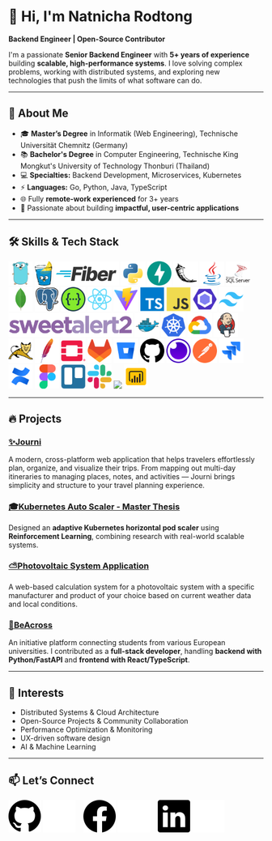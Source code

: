 # 👋 Hi, I'm Natnicha Rodtong

**Backend Engineer | Open-Source Contributor**  

I'm a passionate **Senior Backend Engineer** with **5+ years of experience** building **scalable, high-performance systems**. I love solving complex problems, working with distributed systems, and exploring new technologies that push the limits of what software can do.  

 ---

## 🌟 About Me

- 🎓 **Master’s Degree** in Informatik (Web Engineering), Technische Universität Chemnitz (Germany)
- 📚 **Bachelor's Degree** in Computer Engineering, Technische King Mongkut's University of Technology Thonburi (Thailand)
- 💻 **Specialties:** Backend Development, Microservices, Kubernetes
- ⚡ **Languages:**  Go, Python, Java, TypeScript
- 🌐 Fully **remote-work experienced** for 3+ years  
- 🚀 Passionate about building **impactful, user-centric applications**  

 ---

## 🛠 Skills & Tech Stack
[<img src="./assets/logo/go.svg" height="48">](https://go.dev/)
[<img src="./assets/logo/gin.svg" height="48">](https://gofiber.io)
[<img src="./assets/logo/gofiber.svg" height="48">](https://gofiber.io)
[<img src="./assets/logo/python.svg" height="48">](https://www.python.org/)
[<img src="./assets/logo/fastAPI.svg" height="48">](https://fastapi.tiangolo.com/)
[<img src="./assets/logo/flask.svg" height="48">](https://flask.palletsprojects.com/en/stable/)
[<img src="./assets/logo/java.svg" height="48">](https://www.java.com/en/)
[<img src="./assets/logo/microsoft-sql-server.svg" height="48">](https://github.com/)
[<img src="./assets/logo/mongoDB.svg" height="48">](https://www.mongodb.com/)
[<img src="./assets/logo/postgreSQL.svg" height="48">](https://www.postgresql.org/)
[<img src="./assets/logo/swagger.svg" height="48">](https://swagger.io/)
[<img src="./assets/logo/react.svg" height="48">](https://react.dev/)
[<img src="./assets/logo/vite.js.svg" height="48">](https://vite.dev/)
[<img src="./assets/logo/typeScript.svg" height="48">](https://www.typescriptlang.org/)
[<img src="./assets/logo/javaScript.svg" height="48">](https://www.javascript.com/)
[<img src="./assets/logo/eSLint.svg" height="48">](https://eslint.org/)
[<img src="./assets/logo/tailwindCSS.svg" height="48">](https://tailwindcss.com/)
[<img src="./assets/logo/sweetAlert2.png" height="48">](https://tailwindcss.com/)
[<img src="./assets/logo/docker.svg" height="48">](https://www.docker.com/)
[<img src="./assets/logo/kubernetes.svg" height="48">](https://kubernetes.io/)
[<img src="./assets/logo/gcp.svg" height="48">](https://kubernetes.io/)
[<img src="./assets/logo/jenkins.svg" height="48">](https://www.jenkins.io/) 
[<img src="./assets/logo/apacheTomcat.svg" height="48">](https://tomcat.apache.org/)
[<img src="./assets/logo/apache.svg" height="48">](https://www.apache.org/)
[<img src="./assets/logo/openStack.svg" height="48">](https://www.openstack.org/)
[<img src="./assets/logo/gitLab.svg" height="48">](https://about.gitlab.com/)
[<img src="./assets/logo/bitBucket.svg" height="48">](https://bitbucket.org/)
[<img src="./assets/logo/gh-light.svg" height="48">](https://github.com/)
[<img src="./assets/logo/insomnia.svg" height="48">](https://insomnia.rest/)
[<img src="./assets/logo/postman.svg" height="48">](https://www.postman.com/)
[<img src="./assets/logo/jira.svg" height="48">](https://www.atlassian.com/software/jira)
[<img src="./assets/logo/confluence.svg" height="48">](https://www.atlassian.com/software/confluence)
[<img src="./assets/logo/figma.svg" height="48">](https://www.figma.com/)
[<img src="./assets/logo/trello.svg" height="48">](https://trello.com/)
[<img src="./assets/logo/slack.svg" height="48">](https://slack.com/)
[<img src="./assets/logo/tableau.svg" height="48">](https://www.tableau.com/)
[<img src="./assets/logo/power-bi.svg" height="48">](https://www.microsoft.com/en-us/power-platform/products/power-bi)
 
 ---

## 🔥 Projects
### [✨Journi](https://github.com/natnicha/journi-web)
A modern, cross-platform web application that helps travelers effortlessly plan, organize, and visualize their trips. From mapping out multi-day itineraries to managing places, notes, and activities — Journi brings simplicity and structure to your travel planning experience.

### [🎓Kubernetes Auto Scaler - Master Thesis](https://github.com/natnicha/master-thesis-auto-scaler)  
Designed an **adaptive Kubernetes horizontal pod scaler** using **Reinforcement Learning**, combining research with real-world scalable systems.

### [⛅Photovoltaic System Application](https://github.com/natnicha/database-web-techniques-photovoltaic-system-app)
A web-based calculation system for a photovoltaic system with a specific manufacturer and product of your choice based on current weather data and local conditions.


### [🌈BeAcross](https://github.com/natnicha/BeAcross)  
An initiative platform connecting students from various European universities. I contributed as a **full-stack developer**, handling **backend with Python/FastAPI** and **frontend with React/TypeScript**. 

 ---

## 🌱 Interests

- Distributed Systems & Cloud Architecture  
- Open-Source Projects & Community Collaboration  
- Performance Optimization & Monitoring  
- UX-driven software design  
- AI & Machine Learning

 ---
 
## 📫 Let’s Connect
[![website](./assets/logo/gh-light.svg)](https://github.com/natnicha#gh-light-mode-only)
[![website](./assets/logo/gh-dark.svg)](https://github.com/natnicha#gh-dark-mode-only)
&nbsp;&nbsp;
[![website](./assets/logo/fb-light.svg)](https://www.facebook.com/nat.rdt/#gh-light-mode-only)
[![website](./assets/logo/fb-dark.svg)](https://www.facebook.com/nat.rdt/#gh-dark-mode-only)
&nbsp;&nbsp;
[![website](./assets/logo/ln-light.svg)](https://linkedin.com/in/natnicha-rodtong#gh-light-mode-only)
[![website](./assets/logo/ln-dark.svg)](https://linkedin.com/in/natnicha-rodtong#gh-dark-mode-only)

